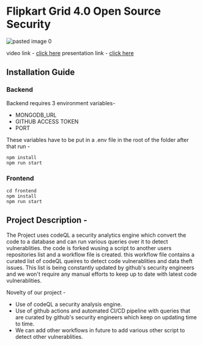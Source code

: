 # Flipkart Grid 4.0 Open Source Security

![pasted image 0](https://user-images.githubusercontent.com/56640339/182051514-eef0ae1c-20c6-4466-90a2-204bd2af162b.png)

video link - [click here](https://drive.google.com/file/d/1hK9ppqBzortRUGLTpNxSL5D_4NW7rJ0I/view?usp=sharing)
presentation link - [click here](https://docs.google.com/presentation/d/1Agk5Osnayi1qIRwgaqlGB1YZ_CbZtczc/edit?usp=sharing&ouid=118130964582240716932&rtpof=true&sd=true)

## Installation Guide

### Backend
Backend requires 3 environment variables- <br>
- MONGODB_URL <br>
- GITHUB ACCESS TOKEN <br>
- PORT <br>

These variables have to be put in a .env file in the root of the folder
after that run -

```
npm install
npm run start
```

### Frontend

```
cd frontend
npm install
npm run start
```
## Project Description -

The Project uses codeQL a security analytics engine which convert the code to a database and can run various queries over it to detect vulnerablities. the code is forked wusing a script to another users repositories list and a workflow file is created.
this workflow file contains a curated list of codeQL queires to detect code vulnerablities and data theft issues.
This list is being constantly updated by github's security engineers and we won't require any manual efforts to keep up to date with latest code vulnerablities.

Novelty of our project - 

- Use of codeQL a security analysis engine.
- Use of github actions and automated CI/CD pipeline with queries that are curated by github's security engineers which keep on updating time to time.
- We can add other workflows in future to add various other script to detect other vulnerablities.
